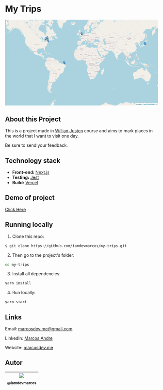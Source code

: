 # My Trips

<p align="center">
  <a href="https://my-trips-iamdevmarcos.vercel.app/">
    <img src="./public/img/project-preview.png" width="550">
  </a>
</p>

## About this Project

This is a project made in [Willian Justen](https://willianjusten.com.br/cursos) course and aims to mark places in the world that I want to visit one day.

Be sure to send your feedback.

## Technology stack

- **Front-end:** [Next.js](https://nextjs.org/)
- **Testing:** [Jest](https://jestjs.io/)
- **Build:** [Vercel](https://vercel.com/)

## Demo of project

[Click Here](https://my-trips-iamdevmarcos.vercel.app/)


## Running locally

1. Clone this repo:

```sh
$ git clone https://github.com/iamdevmarcos/my-trips.git
```

2. Then go to the project's folder:

```sh
cd my-trips
```

3. Install all dependencies:

```sh
yarn install
```

4. Run locally:

```sh
yarn start
```

## Links

Email: marcosdev.me@gmail.com

LinkedIn: [Marcos Andre](https://www.linkedin.com/in/iamdevmarcos/)

Website: [marcosdev.me](https://marcosdev.me/)


## Autor

| [<img src="https://avatars.githubusercontent.com/u/92524722?v=4" width=115><br><sub>@iamdevmarcos</sub>](https://github.com/iamdevmarcos) |
| :---------------------------------------------------------------------------------------------------------------------------------------: |